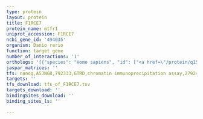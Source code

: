 ```yaml
---
type: protein
layout: protein
title: F1RCE7
protein_name: mtfr1
uniprot_accession: F1RCE7
ncbi_gene_id: '494035'
organism: Danio rerio
function: target gene
number_of_interactions: '1'
orthologs: '[{"species": "Homo sapiens", "id": ["<a href=\"/protein/q15390\">Q15390</a>"]}, {"species": "Mus musculus", "id": ["<a href=\"/protein/q99mb2\">Q99MB2</a>"]}, {"species": "Rattus norvegicus", "id": ["G3V9A7"]}]'
jaspar_matrices: ''
tfs: nanog,A5JNG8,792333,GTRD,chromatin immunoprecipitation assay,27924024%5Buid%5D,No
targets: ''
tfs_download: tfs_of_F1RCE7.tsv
targets_download: ''
bindingSites_download: ''
binding_sites_ls: ''

---
```

